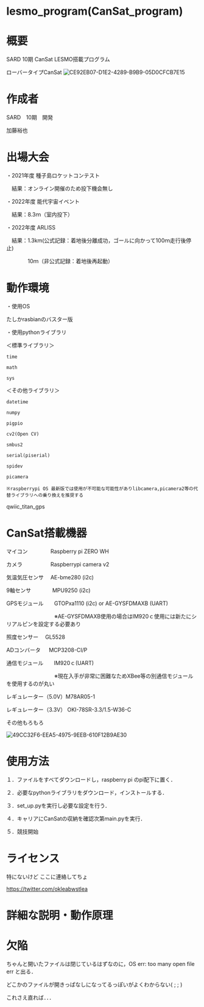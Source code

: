 # lesmo_program(CanSat_program)

# 概要

SARD 10期 CanSat LESMO搭載プログラム

ローバータイプCanSat
![CE92EB07-D1E2-4289-B9B9-05D0CFCB7E15](https://user-images.githubusercontent.com/111445830/219361996-b047609e-4d12-4588-9974-cbdfcb6cfe80.jpg)

# 作成者

SARD　10期　開発

加藤裕也

# 出場大会

・2021年度 種子島ロケットコンテスト

　結果：オンライン開催のため投下機会無し

・2022年度 能代宇宙イベント

　結果：8.3ｍ（室内投下）

・2022年度 ARLISS

　結果：1.3km(公式記録：着地後分離成功，ゴールに向かって100ｍ走行後停止)

　　　　10ｍ（非公式記録：着地後再起動）

# 動作環境

・使用OS

たしかrasbianのバスター版

・使用pythonライブラリ


＜標準ライブラリ＞

    time

    math

    sys

  ＜その他ライブラリ＞

    datetime

    numpy

    pigpio

    cv2(Open CV)

    smbus2

    serial(piserial)

    spidev

    picamera

    ※raspberrypi OS 最新版では使用が不可能な可能性がありlibcamera,picamera2等の代替ライブラリへの乗り換えを推奨する

qwiic_titan_gps

# CanSat搭載機器

マイコン　　　　 Raspberry pi ZERO WH

カメラ　　　　　 Raspberrypi camera v2

気温気圧センサ　 AE-bme280 (i2c)

9軸センサ　　　　MPU9250 (i2c)

GPSモジュール　　GTOPxa1110 (i2c) or AE-GYSFDMAXB (UART)

　　　　　　　　　※AE-GYSFDMAXB使用の場合はIM920ｃ使用には新たにシリアルピンを設定する必要あり

照度センサー       　GL5528

ADコンバータ   　  MCP3208-CI/P

通信モジュール　　IM920ｃ(UART)

　　　　　　　　　※現在入手が非常に困難なためXBee等の別通信モジュールを使用するのが丸い

レギュレーター（5.0V）M78AR05-1

レギュレーター（3.3V） OKI-78SR-3.3/1.5-W36-C

その他もろもろ

![49CC32F6-EEA5-4975-9EEB-610F12B9AE30](https://user-images.githubusercontent.com/111445830/219353980-86019337-b981-4d72-954a-e1868b2688a2.jpg)

# 使用方法

１．ファイルをすべてダウンロードし，raspberry pi のpi配下に置く．

２．必要なpythonライブラリをダウンロード，インストールする．

３．set_up.pyを実行し必要な設定を行う．

４．キャリアにCanSatの収納を確認次第main.pyを実行．

５．競技開始

# ライセンス

特にないけど
ここに連絡してちょ

https://twitter.com/okleabwstlea

# 詳細な説明・動作原理

# 欠陥

ちゃんと開いたファイルは閉じているはずなのに，OS err: too many open file err と出る．

どこかのファイルが開きっぱなしになってるっぽいがよくわからない( ; ; )

これさえ直れば．．．
